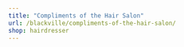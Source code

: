 ```yaml
---
title: "Compliments of the Hair Salon"
url: /blackville/compliments-of-the-hair-salon/
shop: hairdresser
---
```

